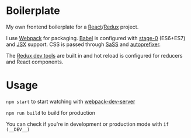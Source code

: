 # Boilerplate

My own frontend boilerplate for a [React](https://facebook.github.io/react/)/[Redux](https://github.com/rackt/redux) project.

I use [Webpack](https://webpack.github.io) for packaging. [Babel](http://babeljs.io/) is configured with [stage-0](https://babeljs.io/docs/plugins/preset-stage-0/) (ES6+ES7) and [JSX](https://facebook.github.io/react/docs/jsx-in-depth.html) support. CSS is passed through [SaSS](http://sass-lang.com) and [autoprefixer](https://github.com/postcss/autoprefixer).

The [Redux dev tools](https://github.com/gaearon/redux-devtools) are built in and hot reload is configured for reducers and React components.

# Usage

`npm start` to start watching with [webpack-dev-server](https://webpack.github.io/docs/webpack-dev-server.html)

`npm run build` to build for production

You can check if you're in development or production mode with `if (__DEV__)`

